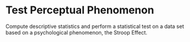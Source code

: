 # Test Perceptual Phenomenon
Compute descriptive statistics and perform a statistical test on a data set based on a psychological phenomenon, the Stroop Effect.
